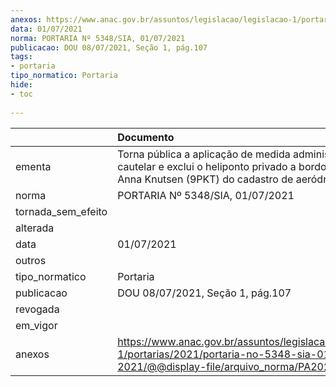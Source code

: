 ```yaml
---
anexos: https://www.anac.gov.br/assuntos/legislacao/legislacao-1/portarias/2021/portaria-no-5348-sia-01-07-2021/@@display-file/arquivo_norma/PA2021-5348.pdf
data: 01/07/2021
norma: PORTARIA Nº 5348/SIA, 01/07/2021
publicacao: DOU 08/07/2021, Seção 1, pág.107
tags:
- portaria
tipo_normatico: Portaria
hide: 
- toc 
 
---
```


|                    | Documento                                                                                                                                                  |
|:-------------------|:-----------------------------------------------------------------------------------------------------------------------------------------------------------|
| ementa             | Torna pública a aplicação de medida administrativa cautelar e exclui o heliponto privado a bordo da unidade Anna Knutsen (9PKT) do cadastro de aeródromos. |
| norma              | PORTARIA Nº 5348/SIA, 01/07/2021                                                                                                                           |
| tornada_sem_efeito |                                                                                                                                                            |
| alterada           |                                                                                                                                                            |
| data               | 01/07/2021                                                                                                                                                 |
| outros             |                                                                                                                                                            |
| tipo_normatico     | Portaria                                                                                                                                                   |
| publicacao         | DOU 08/07/2021, Seção 1, pág.107                                                                                                                           |
| revogada           |                                                                                                                                                            |
| em_vigor           |                                                                                                                                                            |
| anexos             | https://www.anac.gov.br/assuntos/legislacao/legislacao-1/portarias/2021/portaria-no-5348-sia-01-07-2021/@@display-file/arquivo_norma/PA2021-5348.pdf       |